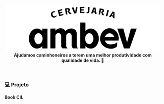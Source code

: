 <h4 align="center">
  <img src=".github/ambev-logo.png" width="500px" /><br>
 <b>Ajudamos caminhoneiros a terem uma melhor produtividade com qualidade de vida.</b> 🚛
</h4>

<br>

### 💻 Projeto

<b>Book CIL</b> 
